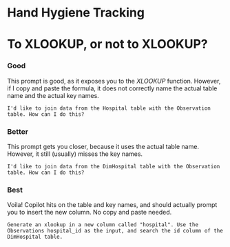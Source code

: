 # Hand Hygiene Tracking

# To XLOOKUP, or not to XLOOKUP?

### Good

This prompt is good, as it exposes you to the *XLOOKUP* function. However, if I copy and paste the formula, it does not correctly name the actual table name and the actual key names.

``` copilot
I'd like to join data from the Hospital table with the Observation table. How can I do this?
```

### Better

This prompt gets you closer, because it uses the actual table name. However, it still (usually) misses the key names.

``` copilot
I'd like to join data from the DimHospital table with the Observation table. How can I do this?
```

### Best

Voila! Copilot hits on the table and key names, and should actually prompt you to insert the new column. No copy and paste needed.

``` copilot
Generate an xlookup in a new column called "hospital". Use the Observations hospital_id as the input, and search the id column of the DimHospital table.
```
